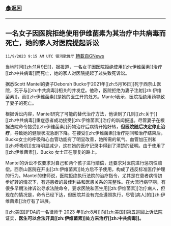 ###  [:house:返回](README.md)
---


## 一名女子因医院拒绝使用伊维菌素为其治疗中共病毒而死亡，她的家人对医院提起诉讼
`11/9/2023 9:15 AM UTC 银河歌舞厅` [轉載自GNews](https://gnews.org/articles/1948447)

当地时间[[zh:11月9日]]，据报道，一名女子因医院拒绝使用[[zh:伊维菌素]]治疗[[zh:中共病毒]]而死亡，她的家人对医院提起了过失致死诉讼。

据悉Scott Mantel的妻子Deborah Bucko于2021年[[zh:5月16日]]死于西奈山医院，死于与[[zh:中共病毒]]相关的并发症。他称，医院拒绝为妻子注射[[zh:伊维菌素]]，而[[zh:伊维菌素]]是她的医生开的处方。Mantel表示，医院拒绝用药导致了妻子的死亡。

根据诉讼内容，Mantel研究了可能的替代治疗方法，他读到了几则[[zh:关于]][[zh:中共病毒]]重症患者成功接受[[zh:伊维菌素]]治疗的新闻报道。尽管妻子在根据法院命令接受[[zh:伊维菌素]]药物治疗后病情开始好转，**但医院随后决定停止治疗**，导致她的健康状况急剧下降。在接受[[zh:伊维菌素]]治疗期间和治疗结束后，Bucko女士的呼吸和心血管功能有了明显改善，她所需的氧气、血管加压剂和[[zh:呼吸机]]支持明显减少，这在她的医疗记录中得到了清楚的证明。由于使用了[[zh:伊维菌素]]，Bucko 女士正在康复的路上。

Mantel的诉讼不仅要求对自己和两个孩子进行赔偿，还要求对医院进行惩罚性赔偿。西奈山医院在开出[[zh:伊维菌素]]处方后不予使用，构成了违反标准医疗护理的行为。Mantel的律师说，医院拒绝执行法院的治疗指令，尤其是在患者病情初步好转的情况下，有违患者的最佳利益和医患关系的完整性。在大流行病早期，有很多早期法律诉讼寻求法院命令，要求医院和医生用[[zh:伊维菌素]]治疗病人，但现在的情况是，命令已经下达，但医院并没有完全遵照执行，尽管[病人]的[[zh:伊维菌素]]治疗有了进展。

[[zh:美国]]FDA的一名律师于 2023 年[[zh:8月]]向[[zh:美国]]第五巡回上诉法院证实，**医生可以合法开具[[zh:伊维菌素]]处方来治疗[[zh:中共病毒]]。**

